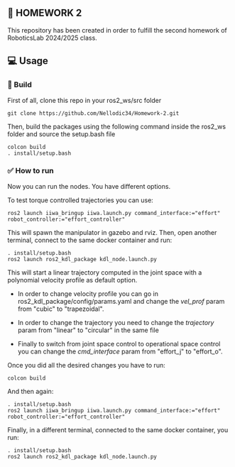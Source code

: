 ##      📔 HOMEWORK 2
This repository has been created in order to fulfill the second homework of RoboticsLab 2024/2025 class. 

## 💻 Usage 
###      🔨 Build
First of all, clone this repo in your ros2_ws/src folder
```
git clone https://github.com/Nellodic34/Homework-2.git
```
Then, build the packages using the following command inside the ros2_ws folder and source the setup.bash file 
```
colcon build
. install/setup.bash
```
### ✅ How to run
Now you can run the nodes. You have different options.

 To test torque controlled trajectories you can use:
   ```
ros2 launch iiwa_bringup iiwa.launch.py command_interface:="effort" robot_controller:="effort_controller"
   ```
This will spawn the manipulator in gazebo and rviz. 
Then, open another terminal, connect to the same docker container and run:
   ```
   . install/setup.bash
   ros2 launch ros2_kdl_package kdl_node.launch.py
   ```
This will start a linear trajectory computed in the joint space with a polynomial velocity profile as default option.

 - In order to change velocity profile you can go in ros2_kdl_package/config/params.yaml 
and change the _vel_prof_ param from "cubic" to "trapezoidal".

 - In order to change the trajectory you need to change the _trajectory_ param from "linear" to "circular" in the same file 

 - Finally to switch from joint space control to operational space control you can change the _cmd_interface_ param from "effort_j" to "effort_o".

  Once you did all the desired changes you have to run:
   ```
   colcon build
   ```
And then again:
   ```
   . install/setup.bash
   ros2 launch iiwa_bringup iiwa.launch.py command_interface:="effort" robot_controller:="effort_controller"
   ```
Finally, in a different terminal, connected to the same docker container, you run:
   ```
   . install/setup.bash
   ros2 launch ros2_kdl_package kdl_node.launch.py
   ```
